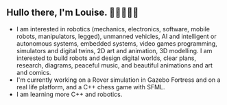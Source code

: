 ## Hullo there, I'm Louise. 🙂🙂🙂🙂🤖
- I am interested in robotics (mechanics, electronics, software, mobile robots, manipulators, legged), unmanned vehicles, AI and intelligent or autonomous systems, embedded systems, video games programming, simulators and digital twins, 2D art and animation, 3D modelling. I am interested to build robots and design digital worlds, clear plans, research, diagrams, peaceful music, and beautiful animations and art and comics.
- I'm currently working on a Rover simulation in Gazebo Fortress and on a real life platform, and a C++ chess game with SFML.
- I am learning more C++ and robotics.

<!--
**fruffers/fruffers** is a ✨ _special_ ✨ repository because its `README.md` (this file) appears on your GitHub profile.

Here are some ideas to get you started:

- 🔭 I’m currently working on ...
- 🌱 I’m currently learning ...
- 👯 I’m looking to collaborate on ...
- 🤔 I’m looking for help with ...
- 💬 Ask me about ...
- 📫 How to reach me: ...
- 😄 Pronouns: ...
- ⚡ Fun fact: ...
-->
